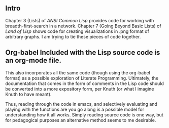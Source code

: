 ## Intro
Chapter 3 (Lists) of *ANSI Common Lisp* provides code for working with
breadth-first-search in a network. Chapter 7 (Going Beyond Basic
Lists) of *Land of Lisp* shows code for creating visualizations in .png format of
arbitrary graphs. I am trying to tie these pieces of code together.

## Org-babel Included with the Lisp source code is an org-mode file.
This also incorporates all the same code (though using the org-babel
format) as a possible exploration of Literate Programming. Ultimately,
the documentation that comes in the form of comments in the Lisp code
should be converted into a more expository form, per Knuth (or what I
imagine Knuth to have meant).

Thus, reading through the code in emacs, and selectively evaluating
and playing with the functions are you go along is a possible model
for understanding how it all works. Simply reading source code is one
way, but for pedagogical purposes an alternative method seems to me
desirable.
